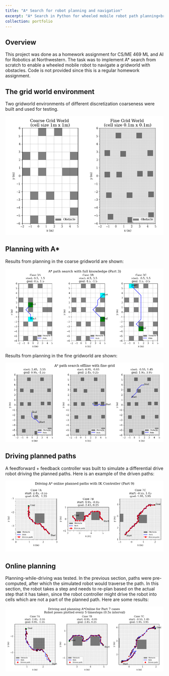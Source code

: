 ```yaml
---
title: "A* Search for robot planning and navigation"
excerpt: "A* Search in Python for wheeled mobile robot path planning<br/><img src='/images/portfolio-astar/astar-coarse.png'>"
collection: portfolio
---
```


## Overview
This project was done as a homework assignment for CS/ME 469 ML and AI for Robotics at Northwestern. The task was to implement A* search from scratch to enable a wheeled mobile robot to navigate a gridworld with obstacles. Code is not provided since this is a regular homework assignment. 

## The grid world environment
Two gridworld environments of different discretization coarseness were built and used for testing. 

![](/images/portfolio-astar/astar-gw.png)

## Planning with A*
Results from planning in the coarse gridworld are shown:

![](/images/portfolio-astar/astar-coarse.png)

Results from planning in the fine gridworld are shown:

![](/images/portfolio-astar/astar-fine.png)

## Driving planned paths
A feedforward + feedback controller was built to simulate a differential drive robot driving the planned paths. Here is an example of the driven paths:

![](/images/portfolio-astar/astar-drive.png)

## Online planning
Planning-while-driving was tested. In the previous section, paths were pre-computed, after which the simulated robot would traverse the path. In this section, the robot takes a step and needs to re-plan based on the actual step that it has taken, since the robot controller might drive the robot into cells which are not a part of the planned path. Here are some results:

![](/images/portfolio-astar/astar-ikonline.png)